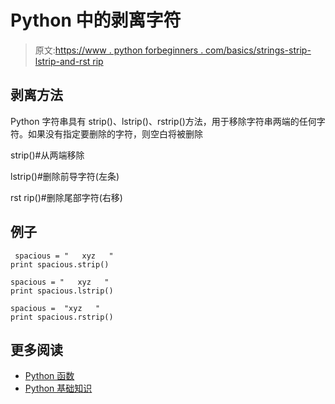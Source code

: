 # Python 中的剥离字符

> 原文:[https://www . python forbeginners . com/basics/strings-strip-lstrip-and-rst rip](https://www.pythonforbeginners.com/basics/strings-strip-lstrip-and-rstrip)

## 剥离方法

Python 字符串具有 strip()、lstrip()、rstrip()方法，用于移除字符串两端的任何字符。如果没有指定要删除的字符，则空白将被删除

strip()#从两端移除

lstrip()#删除前导字符(左条)

rst rip()#删除尾部字符(右移)

## 例子

```
 spacious = "   xyz   "
print spacious.strip()

spacious = "   xyz   "
print spacious.lstrip()

spacious =  "xyz   "
print spacious.rstrip()
```

## 更多阅读

*   [Python 函数](https://www.pythonforbeginners.com/basics/python-functions-cheat-sheet)
*   [Python 基础知识](/basics/)
